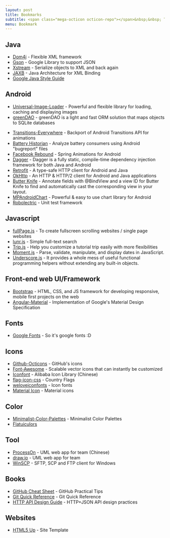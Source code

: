 ```yaml
---
layout: post
title: Bookmarks
subtitle: <span class="mega-octicon octicon-repo"></span>&nbsp;&nbsp; To mark useful libs - tools - books
menu: Bookmark
---
```


## Java
- [Dom4j](https://dom4j.github.io/) - Flexible XML framework
- [Gson](https://github.com/google/gson) - Google Library to support JSON
- [Xstream](http://x-stream.github.io/index.html) -  Serialize objects to XML and back again
- [JAXB](https://jaxb.java.net/) - Java Architecture for XML Binding
- [Google Java Style Guide]( https://google.github.io/styleguide/javaguide.html)

## Android
- [Universal-Image-Loader](https://github.com/nostra13/Android-Universal-Image-Loader) - Powerful and flexible library for loading, caching and displaying images
- [greenDAO](http://greendao-orm.com/) - greenDAO is a light and fast ORM solution that maps objects to SQLite databases
[^^]:- [EventBus](http://greenrobot.github.io/EventBus/) - Android optimized event bus that simplifies communication
- [Transitions-Everywhere](https://github.com/andkulikov/Transitions-Everywhere) - Backport of Android Transitions API for animations
- [Battery Historian](https://github.com/google/battery-historian) - Analyze battery consumers using Android "bugreport" files
- [Facebook Rebound](http://facebook.github.io/rebound/) - Spring Animations for Android
- [Dagger](http://google.github.io/dagger/) - Dagger is a fully static, compile-time dependency injection framework for both Java and Android
- [Retrofit](http://square.github.io/retrofit/) - A type-safe HTTP client for Android and Java
- [OkHttp](http://square.github.io/okhttp/) - An HTTP & HTTP/2 client for Android and Java applications
- [Butter Knife](http://jakewharton.github.io/butterknife/) - Annotate fields with @BindView and a view ID for Butter Knife to find and automatically cast the corresponding view in your layout.
- [MPAndroidChart](https://github.com/PhilJay/MPAndroidChart) - Powerful & easy to use chart library for Android
- [Robolectric](http://robolectric.org/) - Unit test framework

[^^]:## IOS
[^^]:- [Popping](https://github.com/schneiderandre/popping) - A collection of animation examples for iOS apps.

[^^]:## PHP
[^^]:- [Idiorm](https://github.com/j4mie/idiorm/) - A lightweight nearly-zero-config object-relational mapper and fluent query [^^]:builder for PHP5
[^^]:- [GitElephant](https://github.com/matteosister/GitElephant) - An abstraction layer to manage your git repositories with php
[^^]:- [Propel](https://github.com/propelorm/Propel) - ORM for PHP5
[^^]:- [SimpleDOM](https://code.google.com/archive/p/simpledom/) - Built upon SimpleXML and provids DOM methods using SimpleXML's syntax.

[^^]:### Symfony
[^^]:- [NelmioApiDocBundle](https://github.com/nelmio/NelmioApiDocBundle) - Generate a decent documentation for your APIs
[^^]:- [FOSRestBundle](http://symfony.com/doc/current/bundles/FOSRestBundle/index.html) - Creat a REST API with Symfony2

## Javascript
- [fullPage.js](http://alvarotrigo.com/fullPage/) - To create fullscreen scrolling websites / single page websites
- [lunr.js](http://lunrjs.com/) - Simple full-text search
- [Trip.js](http://eragonj.github.io/Trip.js/index.html) - Help you customize a tutorial trip easily with more flexibilities
- [Moment.js](http://momentjs.com/) - Parse, validate, manipulate, and display dates in JavaScript.
- [Underscore.js](http://underscorejs.org/) - It provides a whole mess of useful functional programming helpers without extending any built-in objects.

[^^]:### AngularJs
[^^]:- [Protractor](http://angular.github.io/protractor) - End-to-end test framework for AngularJS applications
[^^]:- [angular-media-player](https://github.com/colthreepv/angular-media-player) - Directive for audio and video
[^^]:- [Smart table](http://lorenzofox3.github.io/smart-table-website/) - Module to easily display data in a table
[^^]:- [ng-table](http://esvit.github.io/ng-table/#/) - Module to easily display data in a table
[^^]:- [ngToast](https://github.com/tameraydin/ngToast) - AngularJS toast
[^^]:- [ANGM-GENERATOR](http://newaeonweb.com.br/generator-angm/) - AngularJS Yeoman Generator

[^^]:### Node.js
[^^]:- [utility](https://github.com/node-modules/utility) - A collection of useful utilities
[^^]:- [cheerio](https://github.com/cheeriojs/cheerio) - Implementation of core jQuery designed specifically for the server
[^^]:- [mongoose](http://mongoosejs.com/) - elegant mongodb object modeling for node.js
[^^]:- [SuperAgent](http://visionmedia.github.io/superagent/) - Super Agent is light-weight progressive ajax API
[^^]:- [connect-mongo](https://github.com/kcbanner/connect-mongo) - MongoDB session store for Express and Connect
[^^]:- [Morgan](https://github.com/expressjs/morgan) - HTTP request logger middleware for node.js

[^^]:## CSS
[^^]:- [loaders.css](https://connoratherton.com/loaders) - Delightful and performance-focused pure css loading animations
[^^]:- [Load Awesome](http://github.danielcardoso.net/load-awesome/animations.html) - Pure CSS Loaders and Spinners 
[^^]:- [Hover.css](http://ianlunn.github.io/Hover/) - Collection of CSS3 powered hover effects
[^^]:- [Animate.css](https://github.com/daneden/animate.css) - Bunch of cool, fun, and cross-browser animation. 

## Front-end web UI/Framework
- [Bootstrap](http://getbootstrap.com/) - HTML, CSS, and JS framework for developing responsive, mobile first projects on the web
- [Angular-Material](https://material.angularjs.org/latest/) - Implementation of Google's Material Design Specification

## Fonts
- [Google Fonts](https://www.google.com/fonts) - So it's google fonts :D

## Icons
- [Github-Octicons](https://octicons.github.com/) - GitHub's icons
- [Font-Awesome](https://fortawesome.github.io/Font-Awesome/) - Scalable vector icons that can instantly be customized
- [Iconfont](http://www.iconfont.cn/) - Alibaba Icon Library (Chinese)
- [flag-icon-css](http://lipis.github.io/flag-icon-css/) - Country Flags
- [weloveiconfonts](http://weloveiconfonts.com/) - Icon fonts
- [Material Icon](https://design.google.com/icons/#ic_accessibility) - Material icons

## Color
- [Minimalist-Color-Palettes](https://www.behance.net/gallery/32154055/Minimalist-Color-Palettes-2015) - Minimalist Color Palettes
- [Flatuiculors](http://flatuicolors.com/)

## Tool
- [ProcessOn](https://www.processon.com/) - UML web app for team (Chinese)
- [draw.io](https://www.draw.io/) - UML web app for team
- [WinSCP](https://winscp.net/eng/download.php) - SFTP, SCP and FTP client for Windows

## Books
- [GitHub Cheat Sheet](https://github.com/tiimgreen/github-cheat-sheet) - GitHub Practical Tips
- [Git Quick Reference](http://jonas.nitro.dk/git/quick-reference.html) - Git Quick Reference
- [HTTP API Design Guide](https://geemus.gitbooks.io/http-api-design/content/en/index.html) - HTTP+JSON API design practices

## Websites
- [HTML5 Up](https://html5up.net/) - Site Template
